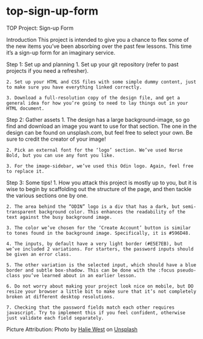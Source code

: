 # top-sign-up-form
TOP Project: Sign-up Form

Introduction
This project is intended to give you a chance to flex some of the new items you’ve been absorbing over the past few lessons. This time it’s a sign-up form for an imaginary service.


Step 1: Set up and planning
    1. Set up your git repository (refer to past projects if you need a refresher).

    2. Set up your HTML and CSS files with some simple dummy content, just to make sure you have everything linked correctly.

    3. Download a full-resolution copy of the design file, and get a general idea for how you’re going to need to lay things out in your HTML document.


Step 2: Gather assets
    1. The design has a large background-image, so go find and download an image you want to use for that section. The one in the design can be found on unsplash.com, but feel free to select your own. Be sure to credit the creator of your image!

    2. Pick an external font for the ‘logo’ section. We’ve used Norse Bold, but you can use any font you like.

    3. For the image-sidebar, we’ve used this Odin logo. Again, feel free to replace it.


Step 3: Some tips!
    1. How you attack this project is mostly up to you, but it is wise to begin by scaffolding out the structure of the page, and then tackle the various sections one by one.

    2. The area behind the “ODIN” logo is a div that has a dark, but semi-transparent background color. This enhances the readability of the text against the busy background image.

    3. The color we’ve chosen for the ‘Create Account’ button is similar to tones found in the background image. Specifically, it is #596D48.

    4. The inputs, by default have a very light border (#E5E7EB), but we’ve included 2 variations. For starters, the password inputs should be given an error class.

    5. The other variation is the selected input, which should have a blue border and subtle box-shadow. This can be done with the :focus pseudo-class you’ve learned about in an earlier lesson.

    6. Do not worry about making your project look nice on mobile, but DO resize your browser a little bit to make sure that it’s not completely broken at different desktop resolutions.

    7. Checking that the password fields match each other requires javascript. Try to implement this if you feel confident, otherwise just validate each field separately.


Picture Attribution: Photo by <a href="https://unsplash.com/@haliewestphoto?utm_content=creditCopyText&utm_medium=referral&utm_source=unsplash">Halie West</a> on <a href="https://unsplash.com/photos/green-leaf-plant-in-close-up-photography-25xggax4bSA?utm_content=creditCopyText&utm_medium=referral&utm_source=unsplash">Unsplash</a>
